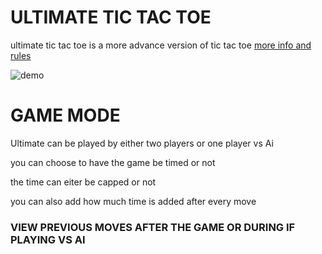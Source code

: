 # ULTIMATE TIC TAC TOE

ultimate tic tac toe is a more advance  version of tic tac toe [more info and rules](https://en.wikipedia.org/wiki/Ultimate_tic-tac-toe)

![demo](https://media.giphy.com/media/Y4mDI6s5B8Kb60Vdjb/giphy.gif)

# GAME MODE
Ultimate can be played by either two players or one player vs Ai

you can choose to have the game be timed or not

the time can eiter be capped or not

you can also add how much time is added after every move


### VIEW PREVIOUS MOVES AFTER THE GAME OR DURING IF PLAYING VS AI